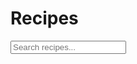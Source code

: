 <div id="recipe-search">
	<h1>Recipes</h1>
	<input type="text" id="searchInput" onkeyup="search()" placeholder="Search recipes...">
</div>

<div id="recipe">
	
</div>
<script>
	//setup arrays for recipe data
	var names = [];
	var images = [];
	var links = [];

	//recipe names
	names[0] = "<p>Banana Loaf / Muffins</p>";
	names[1] = "<p>Maple Bread</p>";
	names[2] = "<p>Croutons</p>";
	names[3] = "<p>Chocolate Chip Muffins</p>";
	names[4] = "<p>Pizza Dough</p>";
	names[5] = "<p>Kale Salad</p>";

	//recipe image links
	images[0] = '<img src="images/recipe-images/banana-muffin.JPG">';
	images[1] = '<img src="images/recipe-images/bread-3.JPG">';
	images[2] = '<img src="images/recipe-images/croutons-2.JPG">';
	images[3] = '<img src="images/recipe-images/chocolate-chip-muffins.JPG">';
	images[4] = '<img src="images/recipe-images/pizza.JPG">';
	images[5] = '<img src="images/recipe-images/kale-salad.JPG">';

	//recipe hrefs
	links[0] = '<a href="banana-muffins.md.html"</a>';
	links[1] = '<a href="maple-bread.md.html"</a>';
	links[2] = '<a href="croutons.md.html"</a>';
	links[3] = '<a href="chocolate-chip-muffins.md.html"</a>';
	links[4] = '<a href="pizza-dough.md.html"</a>';
	links[5] = '<a href="kale-salad.md.html"</a>';

	//show arrays in console
	console.log(names, images, links);

	var box;

	//loop through recpie names, images, and links to display on page
	for (var i = 0; i < names.length; i++) {
		box = document.createElement('div');
		box.className = 'boxes';
		box.innerHTML = links[i] + names[i] + images[i];
		document.getElementById('recipe').appendChild(box);
	}

	//function to search recipes
	function search() {
		// Declare variables
		var input, filter, div, boxes, a, i, txtValue;
		input = document.getElementById('searchInput');
		filter = input.value.toUpperCase();
		div = document.getElementById("recipe");
		boxes = document.getElementsByClassName('boxes');

		// Loop through all boxesst items, and hide those who don't match the search query
		for (i = 0; i < boxes.length; i++) {
			a = boxes[i].getElementsByTagName("a")[0];
			txtValue = a.textContent || a.innerText;
			if (txtValue.toUpperCase().indexOf(filter) > -1) {
				boxes[i].style.display = "";
			} else {
				boxes[i].style.display = "none";
			}
		}
	}
	
</script>

